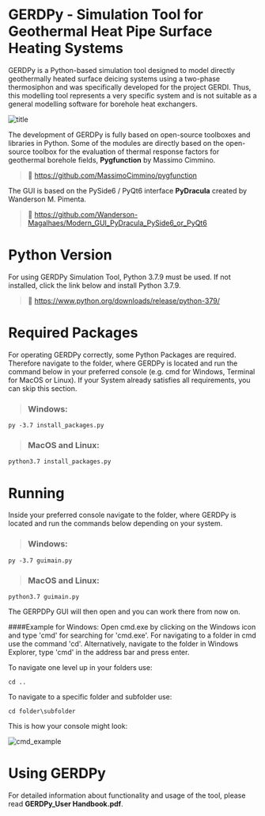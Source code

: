 # GERDPy - Simulation Tool for Geothermal Heat Pipe Surface Heating Systems

GERDPy is a Python-based simulation tool designed to model directly geothermally heated surface deicing systems using
a two-phase thermosiphon and was specifically developed for the project GERDI. Thus, this modelling tool represents a 
very specific system and is not suitable as a general modelling software for borehole heat exchangers.

![title](https://user-images.githubusercontent.com/77793428/214841221-70ab81fb-b504-46df-9ef2-10c96380eec9.png)

The development of GERDPy is fully based on open-source toolboxes and libraries in Python. Some of the modules are 
directly based on the open-source toolbox for the evaluation of thermal response factors for geothermal borehole 
fields, **Pygfunction** by Massimo Cimmino. 
> 🔗 https://github.com/MassimoCimmino/pygfunction

The GUI is based on the PySide6 / PyQt6 interface **PyDracula** created by Wanderson M. Pimenta.
> 🔗 https://github.com/Wanderson-Magalhaes/Modern_GUI_PyDracula_PySide6_or_PyQt6

# Python Version
 For using GERDPy Simulation Tool, Python 3.7.9 must be used. If not installed, click the link below and install Python 3.7.9.
> 🔗 https://www.python.org/downloads/release/python-379/

# Required Packages
For operating GERDPy correctly, some Python Packages are required. Therefore navigate to the folder, where GERDPy is located 
and run the command below in your preferred console (e.g. cmd for Windows, Terminal for MacOS or Linux).
If your System already satisfies all requirements, you can skip this section.
> ### **Windows**:
```console
py -3.7 install_packages.py
```
> ### **MacOS and Linux**:
```console
python3.7 install_packages.py 
```

# Running
Inside your preferred console navigate to the folder, where GERDPy is located and run the commands below depending on your system.

> ### **Windows**:
```console
py -3.7 guimain.py
```
> ### **MacOS and Linux**:
```console
python3.7 guimain.py 
```
The GERPDPy GUI will then open and you can work there from now on.

####Example for Windows:
Open cmd.exe by clicking on the Windows icon and type 'cmd' for searching for 'cmd.exe'. For navigating to a folder in cmd use the command 'cd'.
Alternatively, navigate to the folder in Windows Explorer, type 'cmd' in the address bar and press enter.

To navigate one level up in your folders use:
```console
cd ..
```
To navigate to a specific folder and subfolder use:
```console
cd folder\subfolder
```
This is how your console might look: 

![cmd_example](https://github.com/zae-bayern/GERDPy/assets/77793428/1b69a326-45f2-42f9-9473-b5847eee3c7e)

# Using GERDPy
For detailed information about functionality and usage of the tool, please read **GERDPy_User Handbook.pdf**.

